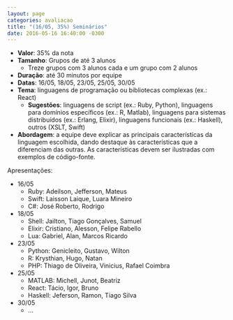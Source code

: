```yaml
---
layout: page
categories: avaliacao
title: "(16/05, 35%) Seminários"
date: 2016-05-16 16:40:00 -0300
---
```


- **Valor**: 35% da nota
- **Tamanho**: Grupos de até 3 alunos
    + Treze grupos com 3 alunos cada e um grupo com 2 alunos
- **Duração**: até 30 minutos por equipe
- **Datas**: 16/05, 18/05, 23/05, 25/05, 30/05
- **Tema**: linguagens de programação ou bibliotecas complexas (ex.: React)
    + **Sugestões**: linguagens de script (ex.: Ruby, Python), linguagens para domínios específicos (ex.: R, Matlab), linguagens para sistemas distribuídos (ex.: Erlang, Elixir), linguagens funcionais (ex.: Haskell), outros (XSLT, Swift)
- **Abordagem**: a equipe deve explicar as principais características da linguagem escolhida, dando destaque às características que a diferenciam das outras. As características devem ser ilustradas com exemplos de código-fonte.

Apresentações:

- 16/05
    + Ruby: Adeilson, Jefferson, Mateus
    + Swift: Laisson Laique, Luara Mineiro
    + C#: José Roberto, Rodrigo
- 18/05
    + Shell: Jailton, Tiago Gonçalves, Samuel
    + Elixir: Cristiano, Alesson, Felipe Rabello
    + Lua: Gabriel, Alan, Marcos Ricardo
- 23/05
    + Python: Genicleito, Gustavo, Wilton
    + R: Krysthian, Hugo, Natan
    + PHP: Thiago de Oliveira, Vinicius, Rafael Coimbra
- 25/05
    + MATLAB: Michell, Junot, Beatriz
    + React: Tácio, Igor, Bruno
    + Haskell: Jeferson, Ramon, Tiago Silva
- 30/05
    + ...

